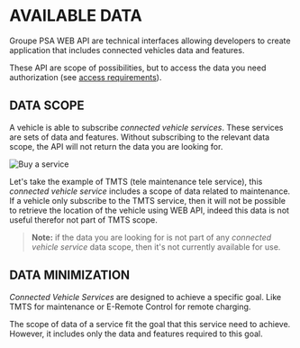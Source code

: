 # AVAILABLE DATA

Groupe PSA WEB API are technical interfaces allowing developers to create application that includes connected vehicles data and features.

These API are scope of possibilities, but to access the data you need authorization (see [access requirements]({{site.baseurl}}/connected-vehicles/access-requirements/)).

## DATA SCOPE

A vehicle is able to subscribe *connected vehicle services*. These services are sets of data and features. Without subscribing to the relevant data scope, the API will not return the data you are looking for.

![Buy a service]({{site.baseurl}}/assets/images/services-store.jpg)

Let's take the example of TMTS (tele maintenance tele service), this *connected vehicle service* includes a scope of data related to maintenance. If a vehicle only subscribe to the TMTS service, then it will not be possible to retrieve the location of the vehicle using WEB API, indeed this data is not useful therefor not part of TMTS scope.

> **Note:** if the data you are looking for is not part of any *connected vehicle service* data scope, then it's not currently available for use.


##  DATA MINIMIZATION

*Connected Vehicle Services* are designed to achieve a specific goal. Like TMTS for maintenance or E-Remote Control for remote charging.

The scope of data of a service fit the goal that this service need to achieve. However, it includes only the data and features required to this goal.
